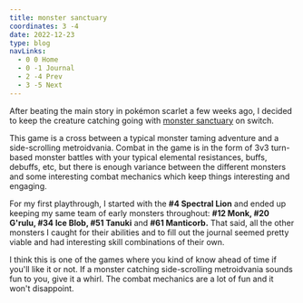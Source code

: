 ```yaml
---
title: monster sanctuary
coordinates: 3 -4
date: 2022-12-23
type: blog
navLinks:
  - 0 0 Home
  - 0 -1 Journal
  - 2 -4 Prev
  - 3 -5 Next
---
```


After beating the main story in
<a class="link" data-x="2" data-y="-2">pokémon scarlet</a> a few weeks ago, I
decided to keep the creature catching going with
[monster sanctuary](https://store.steampowered.com/app/814370/Monster_Sanctuary/)
on switch.

This game is a cross between a typical monster taming adventure and a
side-scrolling metroidvania. Combat in the game is in the form of 3v3 turn-based
monster battles with your typical elemental resistances, buffs, debuffs, etc,
but there is enough variance between the different monsters and some interesting
combat mechanics which keep things interesting and engaging.

For my first playthrough, I started with the **#4 Spectral Lion** and ended up
keeping my same team of early monsters throughout: **#12 Monk, #20 G'rulu, #34
Ice Blob, #51 Tanuki** and **#61 Manticorb.** That said, all the other monsters
I caught for their abilities and to fill out the journal seemed pretty viable
and had interesting skill combinations of their own.

I think this is one of the games where you kind of know ahead of time if you'll
like it or not. If a monster catching side-scrolling metroidvania sounds fun to
you, give it a whirl. The combat mechanics are a lot of fun and it won't
disappoint.
